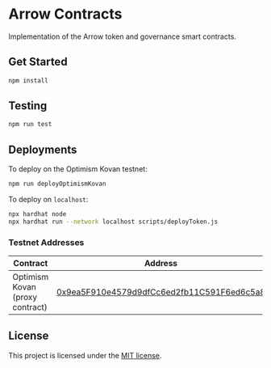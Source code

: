 # Arrow Contracts

Implementation of the Arrow token and governance smart contracts.

## Get Started

```bash
npm install
```

## Testing

```bash
npm run test
```

## Deployments

To deploy on the Optimism Kovan testnet:

```bash
npm run deployOptimismKovan
```

To deploy on `localhost`:

```bash
npx hardhat node
npx hardhat run --network localhost scripts/deployToken.js
```

### Testnet Addresses

| Contract                        | Address                                                                                                                                     |
| ------------------------------- | ------------------------------------------------------------------------------------------------------------------------------------------- |
| Optimism Kovan (proxy contract) | [0x9ea5F910e4579d9dfCc6ed2fb11C591F6ed6c5a8](https://kovan-optimistic.etherscan.io/address/0x9ea5F910e4579d9dfCc6ed2fb11C591F6ed6c5a8#code) |

## License

This project is licensed under the [MIT license](LICENSE).
